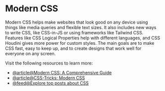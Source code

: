 # Modern CSS

Modern CSS helps make websites that look good on any device using things like media queries and flexible text sizes. It also includes new ways to write CSS, like CSS-in-JS or using frameworks like Tailwind CSS. Features like CSS Logical Properties help with different languages, and CSS Houdini gives more power for custom styles. The main goals are to make CSS fast, easy to keep up, and to create designs that work well for everyone on any screen.

Visit the following resources to learn more:

- [@article@Modern CSS: A Comprehensive Guide](https://moderncss.dev/)
- [@article@CSS-Tricks: Modern CSS](https://css-tricks.com/modern-css/)
- [@feed@Explore top posts about CSS](https://app.daily.dev/tags/css?ref=roadmapsh)
